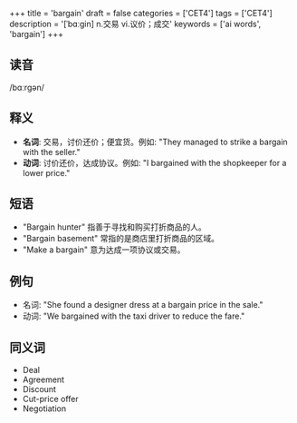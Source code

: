 +++
title = 'bargain'
draft = false
categories = ['CET4']
tags = ['CET4']
description = '[ˈbɑːgin] n.交易 vi.议价；成交'
keywords = ['ai words', 'bargain']
+++

## 读音
/bɑːrɡən/

## 释义
- **名词**: 交易，讨价还价；便宜货。例如: "They managed to strike a bargain with the seller."
- **动词**: 讨价还价，达成协议。例如: "I bargained with the shopkeeper for a lower price."

## 短语
- "Bargain hunter" 指善于寻找和购买打折商品的人。
- "Bargain basement" 常指的是商店里打折商品的区域。
- "Make a bargain" 意为达成一项协议或交易。

## 例句
- 名词: "She found a designer dress at a bargain price in the sale."
- 动词: "We bargained with the taxi driver to reduce the fare."

## 同义词
- Deal
- Agreement
- Discount
- Cut-price offer
- Negotiation
